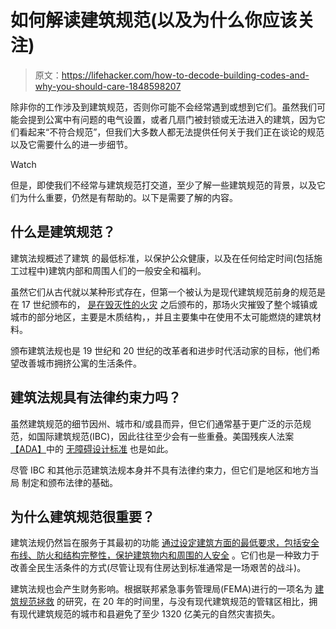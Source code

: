 # 如何解读建筑规范(以及为什么你应该关注)

> 原文：<https://lifehacker.com/how-to-decode-building-codes-and-why-you-should-care-1848598207>

除非你的工作涉及到建筑规范，否则你可能不会经常遇到或想到它们。虽然我们可能会提到公寓中有问题的电气设置，或者几扇门被封锁或无法进入的建筑，因为它们看起来“不符合规范”，但我们大多数人都无法提供任何关于我们正在谈论的规范以及它需要什么的进一步细节。

Watch

但是，即使我们不经常与建筑规范打交道，至少了解一些建筑规范的背景，以及它们为什么重要，仍然是有帮助的。以下是需要了解的内容。

## 什么是建筑规范？

建筑法规概述了建筑 的最低标准，以保护公众健康，以及在任何给定时间(包括施工过程中)建筑内部和周围人们的一般安全和福利。

虽然它们从古代就以某种形式存在，但第一个被认为是现代建筑规范前身的规范是在 17 世纪颁布的， [是在毁灭性的火灾](https://www.northernarchitecture.us/interior-design-2/historical-overview-of-building-codes-and-standards.html) 之后颁布的，那场火灾摧毁了整个城镇或城市的部分地区，主要是木质结构，，并且主要集中在使用不太可能燃烧的建筑材料。

颁布建筑法规也是 19 世纪和 20 世纪的改革者和进步时代活动家的目标，他们希望改善城市拥挤公寓的生活条件。

## 建筑法规具有法律约束力吗？

虽然建筑规范的细节因州、城市和/或县而异，但它们通常基于更广泛的示范规范，如国际建筑规范(IBC)，因此往往至少会有一些重叠。美国残疾人法案[【ADA】](https://www.ada.gov/index.html)中的 [无障碍设计标准](https://www.ada.gov/2010ADAstandards_index.htm) 也是如此。

尽管 IBC 和其他示范建筑法规本身并不具有法律约束力，但它们是地区和地方当局 制定和颁布法律的基础。

## 为什么建筑规范很重要？

建筑法规仍然旨在服务于其最初的功能 [通过设定建筑方面的最低要求，包括安全布线、防火和结构完整性，保护建筑物内和周围的人安全](https://www.fema.gov/blog/5-reasons-building-codes-should-matter-you) 。它们也是一种致力于改善全民生活条件的方式(尽管让现有住房达到标准通常是一场艰苦的战斗)。

建筑法规也会产生财务影响。根据联邦紧急事务管理局(FEMA)进行的一项名为 [建筑规范拯救](https://www.fema.gov/emergency-managers/risk-management/building-science/building-codes-save-study) 的研究，在 20 年的时间里，与没有现代建筑规范的管辖区相比，拥有现代建筑规范的城市和县避免了至少 1320 亿美元的自然灾害损失。
